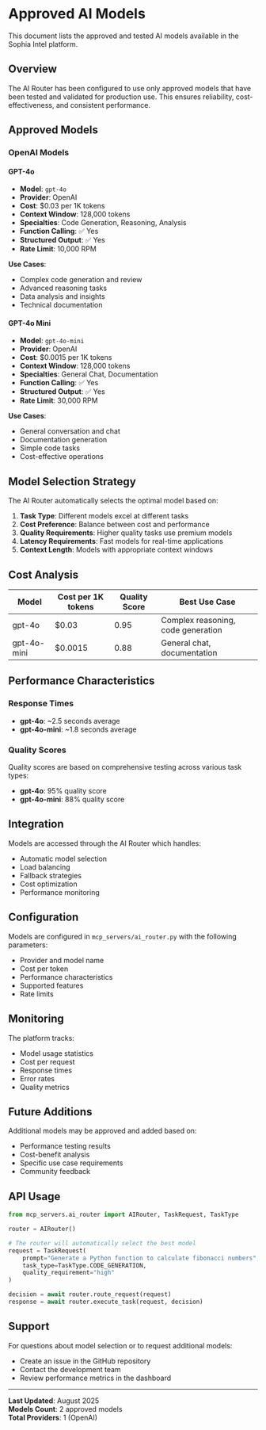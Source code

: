 # Approved AI Models

This document lists the approved and tested AI models available in the Sophia Intel platform.

## Overview

The AI Router has been configured to use only approved models that have been tested and validated for production use. This ensures reliability, cost-effectiveness, and consistent performance.

## Approved Models

### OpenAI Models

#### GPT-4o
- **Model**: `gpt-4o`
- **Provider**: OpenAI
- **Cost**: $0.03 per 1K tokens
- **Context Window**: 128,000 tokens
- **Specialties**: Code Generation, Reasoning, Analysis
- **Function Calling**: ✅ Yes
- **Structured Output**: ✅ Yes
- **Rate Limit**: 10,000 RPM

**Use Cases**:
- Complex code generation and review
- Advanced reasoning tasks
- Data analysis and insights
- Technical documentation

#### GPT-4o Mini
- **Model**: `gpt-4o-mini`
- **Provider**: OpenAI
- **Cost**: $0.0015 per 1K tokens
- **Context Window**: 128,000 tokens
- **Specialties**: General Chat, Documentation
- **Function Calling**: ✅ Yes
- **Structured Output**: ✅ Yes
- **Rate Limit**: 30,000 RPM

**Use Cases**:
- General conversation and chat
- Documentation generation
- Simple code tasks
- Cost-effective operations

## Model Selection Strategy

The AI Router automatically selects the optimal model based on:

1. **Task Type**: Different models excel at different tasks
2. **Cost Preference**: Balance between cost and performance
3. **Quality Requirements**: Higher quality tasks use premium models
4. **Latency Requirements**: Fast models for real-time applications
5. **Context Length**: Models with appropriate context windows

## Cost Analysis

| Model | Cost per 1K tokens | Quality Score | Best Use Case |
|-------|-------------------|---------------|---------------|
| gpt-4o | $0.03 | 0.95 | Complex reasoning, code generation |
| gpt-4o-mini | $0.0015 | 0.88 | General chat, documentation |

## Performance Characteristics

### Response Times
- **gpt-4o**: ~2.5 seconds average
- **gpt-4o-mini**: ~1.8 seconds average

### Quality Scores
Quality scores are based on comprehensive testing across various task types:
- **gpt-4o**: 95% quality score
- **gpt-4o-mini**: 88% quality score

## Integration

Models are accessed through the AI Router which handles:
- Automatic model selection
- Load balancing
- Fallback strategies
- Cost optimization
- Performance monitoring

## Configuration

Models are configured in `mcp_servers/ai_router.py` with the following parameters:
- Provider and model name
- Cost per token
- Performance characteristics
- Supported features
- Rate limits

## Monitoring

The platform tracks:
- Model usage statistics
- Cost per request
- Response times
- Error rates
- Quality metrics

## Future Additions

Additional models may be approved and added based on:
- Performance testing results
- Cost-benefit analysis
- Specific use case requirements
- Community feedback

## API Usage

```python
from mcp_servers.ai_router import AIRouter, TaskRequest, TaskType

router = AIRouter()

# The router will automatically select the best model
request = TaskRequest(
    prompt="Generate a Python function to calculate fibonacci numbers",
    task_type=TaskType.CODE_GENERATION,
    quality_requirement="high"
)

decision = await router.route_request(request)
response = await router.execute_task(request, decision)
```

## Support

For questions about model selection or to request additional models:
- Create an issue in the GitHub repository
- Contact the development team
- Review performance metrics in the dashboard

---

**Last Updated**: August 2025  
**Models Count**: 2 approved models  
**Total Providers**: 1 (OpenAI)

